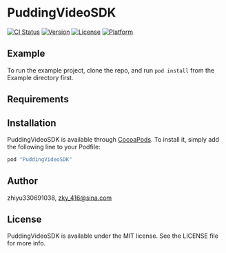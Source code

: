 # PuddingVideoSDK

[![CI Status](http://img.shields.io/travis/zhiyu330691038/PuddingVideoSDK.svg?style=flat)](https://travis-ci.org/zhiyu330691038/PuddingVideoSDK)
[![Version](https://img.shields.io/cocoapods/v/PuddingVideoSDK.svg?style=flat)](http://cocoapods.org/pods/PuddingVideoSDK)
[![License](https://img.shields.io/cocoapods/l/PuddingVideoSDK.svg?style=flat)](http://cocoapods.org/pods/PuddingVideoSDK)
[![Platform](https://img.shields.io/cocoapods/p/PuddingVideoSDK.svg?style=flat)](http://cocoapods.org/pods/PuddingVideoSDK)

## Example

To run the example project, clone the repo, and run `pod install` from the Example directory first.

## Requirements

## Installation

PuddingVideoSDK is available through [CocoaPods](http://cocoapods.org). To install
it, simply add the following line to your Podfile:

```ruby
pod "PuddingVideoSDK"
```

## Author

zhiyu330691038, zky_416@sina.com

## License

PuddingVideoSDK is available under the MIT license. See the LICENSE file for more info.

